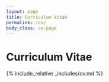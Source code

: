 ```yaml
---
layout: page
title: Curriculum Vitae
permalink: /cv/
body_class: cv-page
---
```


# Curriculum Vitae

{% include_relative _includes/cv.md %}

